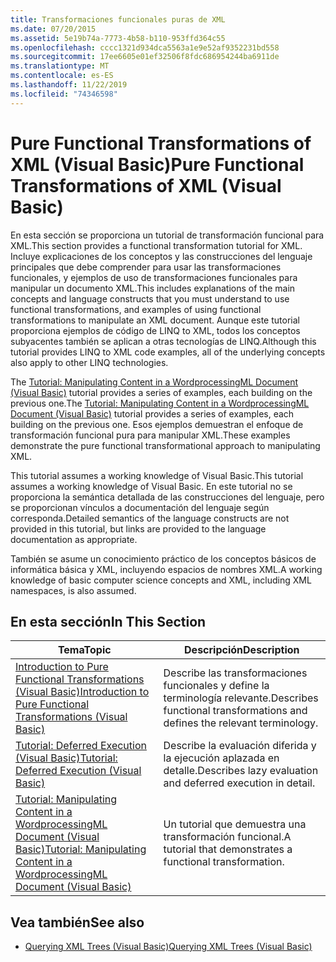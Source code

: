 ```yaml
---
title: Transformaciones funcionales puras de XML
ms.date: 07/20/2015
ms.assetid: 5e19b74a-7773-4b58-b110-953ffd364c55
ms.openlocfilehash: cccc1321d934dca5563a1e9e52af9352231bd558
ms.sourcegitcommit: 17ee6605e01ef32506f8fdc686954244ba6911de
ms.translationtype: MT
ms.contentlocale: es-ES
ms.lasthandoff: 11/22/2019
ms.locfileid: "74346598"
---
```

# <a name="pure-functional-transformations-of-xml-visual-basic"></a><span data-ttu-id="2c329-102">Pure Functional Transformations of XML (Visual Basic)</span><span class="sxs-lookup"><span data-stu-id="2c329-102">Pure Functional Transformations of XML (Visual Basic)</span></span>
<span data-ttu-id="2c329-103">En esta sección se proporciona un tutorial de transformación funcional para XML.</span><span class="sxs-lookup"><span data-stu-id="2c329-103">This section provides a functional transformation tutorial for XML.</span></span> <span data-ttu-id="2c329-104">Incluye explicaciones de los conceptos y las construcciones del lenguaje principales que debe comprender para usar las transformaciones funcionales, y ejemplos de uso de transformaciones funcionales para manipular un documento XML.</span><span class="sxs-lookup"><span data-stu-id="2c329-104">This includes explanations of the main concepts and language constructs that you must understand to use functional transformations, and examples of using functional transformations to manipulate an XML document.</span></span> <span data-ttu-id="2c329-105">Aunque este tutorial proporciona ejemplos de código de LINQ to XML, todos los conceptos subyacentes también se aplican a otras tecnologías de LINQ.</span><span class="sxs-lookup"><span data-stu-id="2c329-105">Although this tutorial provides LINQ to XML code examples, all of the underlying concepts also apply to other LINQ technologies.</span></span>  
  
 <span data-ttu-id="2c329-106">The [Tutorial: Manipulating Content in a WordprocessingML Document (Visual Basic)](../../../../visual-basic/programming-guide/concepts/linq/tutorial-manipulating-content-in-a-wordprocessingml-document.md) tutorial provides a series of examples, each building on the previous one.</span><span class="sxs-lookup"><span data-stu-id="2c329-106">The [Tutorial: Manipulating Content in a WordprocessingML Document (Visual Basic)](../../../../visual-basic/programming-guide/concepts/linq/tutorial-manipulating-content-in-a-wordprocessingml-document.md) tutorial provides a series of examples, each building on the previous one.</span></span> <span data-ttu-id="2c329-107">Esos ejemplos demuestran el enfoque de transformación funcional pura para manipular XML.</span><span class="sxs-lookup"><span data-stu-id="2c329-107">These examples demonstrate the pure functional transformational approach to manipulating XML.</span></span>  
  
 <span data-ttu-id="2c329-108">This tutorial assumes a working knowledge of Visual Basic.</span><span class="sxs-lookup"><span data-stu-id="2c329-108">This tutorial assumes a working knowledge of Visual Basic.</span></span> <span data-ttu-id="2c329-109">En este tutorial no se proporciona la semántica detallada de las construcciones del lenguaje, pero se proporcionan vínculos a documentación del lenguaje según corresponda.</span><span class="sxs-lookup"><span data-stu-id="2c329-109">Detailed semantics of the language constructs are not provided in this tutorial, but links are provided to the language documentation as appropriate.</span></span>  
  
 <span data-ttu-id="2c329-110">También se asume un conocimiento práctico de los conceptos básicos de informática básica y XML, incluyendo espacios de nombres XML.</span><span class="sxs-lookup"><span data-stu-id="2c329-110">A working knowledge of basic computer science concepts and XML, including XML namespaces, is also assumed.</span></span>  
  
## <a name="in-this-section"></a><span data-ttu-id="2c329-111">En esta sección</span><span class="sxs-lookup"><span data-stu-id="2c329-111">In This Section</span></span>  
  
|<span data-ttu-id="2c329-112">Tema</span><span class="sxs-lookup"><span data-stu-id="2c329-112">Topic</span></span>|<span data-ttu-id="2c329-113">Descripción</span><span class="sxs-lookup"><span data-stu-id="2c329-113">Description</span></span>|  
|-----------|-----------------|  
|[<span data-ttu-id="2c329-114">Introduction to Pure Functional Transformations (Visual Basic)</span><span class="sxs-lookup"><span data-stu-id="2c329-114">Introduction to Pure Functional Transformations (Visual Basic)</span></span>](../../../../visual-basic/programming-guide/concepts/linq/introduction-to-pure-functional-transformations.md)|<span data-ttu-id="2c329-115">Describe las transformaciones funcionales y define la terminología relevante.</span><span class="sxs-lookup"><span data-stu-id="2c329-115">Describes functional transformations and defines the relevant terminology.</span></span>|  
|[<span data-ttu-id="2c329-116">Tutorial: Deferred Execution (Visual Basic)</span><span class="sxs-lookup"><span data-stu-id="2c329-116">Tutorial: Deferred Execution (Visual Basic)</span></span>](../../../../visual-basic/programming-guide/concepts/linq/tutorial-deferred-execution.md)|<span data-ttu-id="2c329-117">Describe la evaluación diferida y la ejecución aplazada en detalle.</span><span class="sxs-lookup"><span data-stu-id="2c329-117">Describes lazy evaluation and deferred execution in detail.</span></span>|  
|[<span data-ttu-id="2c329-118">Tutorial: Manipulating Content in a WordprocessingML Document (Visual Basic)</span><span class="sxs-lookup"><span data-stu-id="2c329-118">Tutorial: Manipulating Content in a WordprocessingML Document (Visual Basic)</span></span>](../../../../visual-basic/programming-guide/concepts/linq/tutorial-manipulating-content-in-a-wordprocessingml-document.md)|<span data-ttu-id="2c329-119">Un tutorial que demuestra una transformación funcional.</span><span class="sxs-lookup"><span data-stu-id="2c329-119">A tutorial that demonstrates a functional transformation.</span></span>|  
  
## <a name="see-also"></a><span data-ttu-id="2c329-120">Vea también</span><span class="sxs-lookup"><span data-stu-id="2c329-120">See also</span></span>

- [<span data-ttu-id="2c329-121">Querying XML Trees (Visual Basic)</span><span class="sxs-lookup"><span data-stu-id="2c329-121">Querying XML Trees (Visual Basic)</span></span>](../../../../visual-basic/programming-guide/concepts/linq/querying-xml-trees.md)

